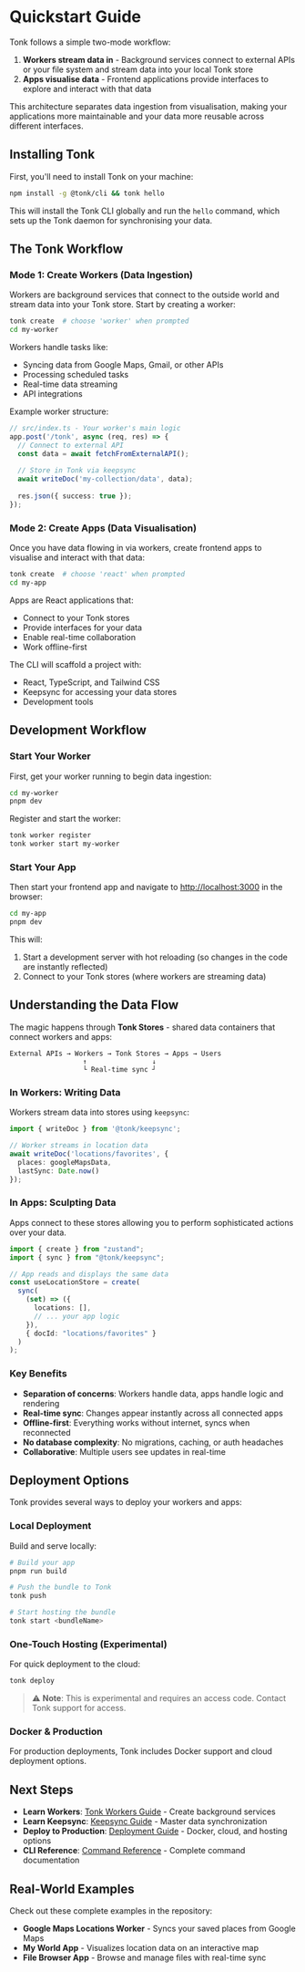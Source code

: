 # Quickstart Guide

Tonk follows a simple two-mode workflow:

1. **Workers stream data in** - Background services connect to external APIs or your file system and stream data into your local Tonk store
2. **Apps visualise data** - Frontend applications provide interfaces to explore and interact with that data

This architecture separates data ingestion from visualisation, making your applications more maintainable and your data more reusable across different interfaces.

## Installing Tonk

First, you'll need to install Tonk on your machine:

```bash
npm install -g @tonk/cli && tonk hello
```

This will install the Tonk CLI globally and run the `hello` command, which sets up the Tonk daemon for synchronising your data.

## The Tonk Workflow

### Mode 1: Create Workers (Data Ingestion)

Workers are background services that connect to the outside world and stream data into your Tonk store. Start by creating a worker:

```bash
tonk create  # choose 'worker' when prompted
cd my-worker
```

Workers handle tasks like:
- Syncing data from Google Maps, Gmail, or other APIs
- Processing scheduled tasks
- Real-time data streaming
- API integrations

Example worker structure:
```typescript
// src/index.ts - Your worker's main logic
app.post('/tonk', async (req, res) => {
  // Connect to external API
  const data = await fetchFromExternalAPI();
  
  // Store in Tonk via keepsync
  await writeDoc('my-collection/data', data);
  
  res.json({ success: true });
});
```

### Mode 2: Create Apps (Data Visualisation)

Once you have data flowing in via workers, create frontend apps to visualise and interact with that data:

```bash
tonk create  # choose 'react' when prompted
cd my-app
```

Apps are React applications that:
- Connect to your Tonk stores
- Provide interfaces for your data
- Enable real-time collaboration
- Work offline-first

The CLI will scaffold a project with:
- React, TypeScript, and Tailwind CSS
- Keepsync for accessing your data stores
- Development tools

## Development Workflow

### Start Your Worker

First, get your worker running to begin data ingestion:

```bash
cd my-worker
pnpm dev
```

Register and start the worker:
```bash
tonk worker register
tonk worker start my-worker
```

### Start Your App

Then start your frontend app and navigate to [http://localhost:3000](http://localhost:3000) in the browser:

```bash
cd my-app
pnpm dev
```

This will:
1. Start a development server with hot reloading (so changes in the code are instantly reflected)
2. Connect to your Tonk stores (where workers are streaming data)

## Understanding the Data Flow

The magic happens through **Tonk Stores** - shared data containers that connect workers and apps:

```
External APIs → Workers → Tonk Stores → Apps → Users
                  ↑                ↓
                  └ Real-time sync ┘
```

### In Workers: Writing Data

Workers stream data into stores using `keepsync`:

```typescript
import { writeDoc } from '@tonk/keepsync';

// Worker streams in location data
await writeDoc('locations/favorites', {
  places: googleMapsData,
  lastSync: Date.now()
});
```

### In Apps: Sculpting Data

Apps connect to these stores allowing you to perform sophisticated actions over your data.

```typescript
import { create } from "zustand";
import { sync } from "@tonk/keepsync";

// App reads and displays the same data
const useLocationStore = create(
  sync(
    (set) => ({
      locations: [],
      // ... your app logic
    }),
    { docId: "locations/favorites" }
  )
);
```

### Key Benefits

- **Separation of concerns**: Workers handle data, apps handle logic and rendering
- **Real-time sync**: Changes appear instantly across all connected apps
- **Offline-first**: Everything works without internet, syncs when reconnected
- **No database complexity**: No migrations, caching, or auth headaches
- **Collaborative**: Multiple users see updates in real-time

## Deployment Options

Tonk provides several ways to deploy your workers and apps:

### Local Deployment

Build and serve locally:

```bash
# Build your app
pnpm run build

# Push the bundle to Tonk
tonk push

# Start hosting the bundle
tonk start <bundleName>
```

### One-Touch Hosting (Experimental)

For quick deployment to the cloud:

```bash
tonk deploy
```

> ⚠️ **Note**: This is experimental and requires an access code. Contact Tonk support for access.

### Docker & Production

For production deployments, Tonk includes Docker support and cloud deployment options.

## Next Steps

- **Learn Workers**: [Tonk Workers Guide](./workers.md) - Create background services
- **Learn Keepsync**: [Keepsync Guide](./keepsync.md) - Master data synchronization  
- **Deploy to Production**: [Deployment Guide](./deployment.md) - Docker, cloud, and hosting options
- **CLI Reference**: [Command Reference](./reference.md) - Complete command documentation

## Real-World Examples

Check out these complete examples in the repository:
- **Google Maps Locations Worker** - Syncs your saved places from Google Maps
- **My World App** - Visualizes location data on an interactive map
- **File Browser App** - Browse and manage files with real-time sync
